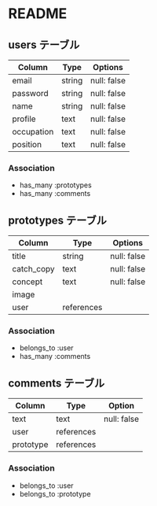 # README

## users テーブル
| Column     | Type    | Options     |
| ---------- | ------- | ----------- |
| email      | string  | null: false |
| password   | string  | null: false |
| name       | string  | null: false |
| profile    | text    | null: false |
| occupation | text    | null: false |
| position   | text    | null: false |

### Association
- has_many :prototypes
- has_many :comments

## prototypes テーブル
| Column     | Type          | Options     |
| ---------- | ------------- | ----------- |
| title      | string        | null: false |
| catch_copy | text          | null: false |
| concept    | text          | null: false |
| image      |               |             |
| user       | references    |             |

### Association
- belongs_to :user
- has_many :comments

## comments テーブル
| Column    | Type       | Option      |
| --------- | ---------- | ----------- |
| text      | text       | null: false |
| user      | references |             |
| prototype | references |             |

### Association
- belongs_to :user
- belongs_to :prototype